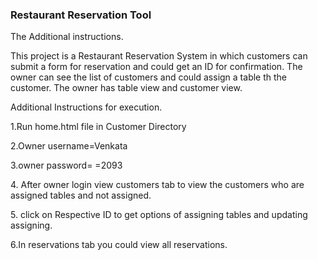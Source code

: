### Restaurant Reservation Tool

The Additional instructions.

This project is a Restaurant Reservation System in which customers can submit a form for reservation and could get an ID for confirmation.
The owner can see the list of customers and could assign a table th the customer. 
The owner has table view and customer view.

Additional Instructions for execution.

1\.Run home.html file in Customer Directory

2\.Owner username=Venkata

3\.owner password= =2093

4\. After owner login view customers tab to view the customers who are assigned tables and not assigned.

5\. click on Respective ID to get options of assigning tables and updating assigning.

6\.In reservations tab you could view all reservations.
